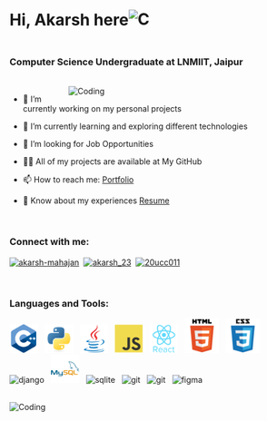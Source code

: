 <h1 style="display: inline-block;" align="left";>Hi, Akarsh here<img alt="Coding" style="display: inline-block; vertical-align: middle;" height="40" width="40" src="https://user-images.githubusercontent.com/74038190/214644152-52f47eb3-5e31-4f47-8758-05c9468d5596.gif">
</h1>

<h3 align="left">Computer Science Undergraduate at LNMIIT, Jaipur</h3>
<br />

<img align="right" alt="Coding" width="400" src="https://user-images.githubusercontent.com/74038190/229223263-cf2e4b07-2615-4f87-9c38-e37600f8381a.gif">


- 🔭 I’m currently working on my personal projects

- 🌱 I’m currently learning and exploring different technologies

- 🤝 I’m looking for Job Opportunities

- 👨‍💻 All of my projects are available at My GitHub

- 📫 How to reach me: [Portfolio](https://akarshportfolio.onrender.com/)

- 📄 Know about my experiences [Resume](https://drive.google.com/drive/u/2/folders/1hUReKpHj1XKvoMI8oy_JQcsYzf_DYsB_)
<br />
<h3 align="left">Connect with me:</h3>
<p align="left">
<a href="https://linkedin.com/in/akarsh-mahajan" target="blank"><img align="center" src="https://raw.githubusercontent.com/rahuldkjain/github-profile-readme-generator/master/src/images/icons/Social/linked-in-alt.svg" alt="akarsh-mahajan" height="40" width="50" /></a>&nbsp;
<a href="https://www.leetcode.com/akarsh_23" target="blank"><img align="center" src="https://raw.githubusercontent.com/rahuldkjain/github-profile-readme-generator/master/src/images/icons/Social/leet-code.svg" alt="akarsh_23" height="40" width="50" /></a>&nbsp;
<a href="https://auth.geeksforgeeks.org/user/20ucc011" target="blank"><img align="center" src="https://raw.githubusercontent.com/rahuldkjain/github-profile-readme-generator/master/src/images/icons/Social/geeks-for-geeks.svg" alt="20ucc011" height="50" width="50" /></a>
</p>
<br />
<h3 align="left">Languages and Tools:</h3>
<p align="left"> 
  <a target="_blank" rel="noreferrer"> <img src="https://raw.githubusercontent.com/devicons/devicon/master/icons/cplusplus/cplusplus-original.svg" alt="cplusplus" width="50" height="50"/> </a> &nbsp;
  <a target="_blank" rel="noreferrer"> <img src="https://raw.githubusercontent.com/devicons/devicon/master/icons/python/python-original.svg" alt="python" width="50" height="50"/> </a>&nbsp;
  <a target="_blank" rel="noreferrer"> <img src="https://raw.githubusercontent.com/devicons/devicon/master/icons/java/java-original.svg" alt="java" width="50" height="50"/> </a>&nbsp;
  <a target="_blank" rel="noreferrer"> <img src="https://raw.githubusercontent.com/devicons/devicon/master/icons/javascript/javascript-original.svg" alt="javascript" width="50" height="50"/> </a>&nbsp;
  <a target="_blank" rel="noreferrer"> <img src="https://raw.githubusercontent.com/devicons/devicon/master/icons/react/react-original-wordmark.svg" alt="react" width="50" height="50"/> </   a>&nbsp;
  <a target="_blank" rel="noreferrer"> <img src="https://raw.githubusercontent.com/devicons/devicon/master/icons/html5/html5-original-wordmark.svg" alt="html5" width="60" height="60"/> </a>&nbsp;
  <a target="_blank" rel="noreferrer"> <img src="https://raw.githubusercontent.com/devicons/devicon/master/icons/css3/css3-original-wordmark.svg" alt="css3" width="60" height="60"/> </a>&nbsp;
  <a target="_blank" rel="noreferrer"> <img src="https://cdn.worldvectorlogo.com/logos/django.svg" alt="django" width="50" height="50"/> </a>&nbsp;
  <a target="_blank" rel="noreferrer"> <img src="https://raw.githubusercontent.com/devicons/devicon/master/icons/mysql/mysql-original-wordmark.svg" alt="mysql" width="50" height="50"/> </a>&nbsp;
  <a target="_blank" rel="noreferrer"> <img src="https://www.vectorlogo.zone/logos/sqlite/sqlite-icon.svg" alt="sqlite" width="50" height="50"/> </a>&nbsp;
  <a target="_blank" rel="noreferrer"> <img src="https://www.vectorlogo.zone/logos/git-scm/git-scm-icon.svg" alt="git" width="50" height="50"/> </a>&nbsp;
  <a target="_blank" rel="noreferrer"> <img src="https://camo.githubusercontent.com/25d07ba4220a3fcadb4af12394d157494ec298dec4ecd86321961427ea18c9e8/68747470733a2f2f63646e2e6a7364656c6976722e6e65742f67682f64657669636f6e732f64657669636f6e2f69636f6e732f7673636f64652f7673636f64652d6f726967696e616c2e737667" alt="git" width="50" height="50"/> </a>&nbsp;
  <a target="_blank" rel="noreferrer"> <img src="https://www.vectorlogo.zone/logos/figma/figma-icon.svg" alt="figma" width="50" height="50"/> </a>   
   </p>

<br /> 
<img align="right" alt="Coding" width="1200" src="https://user-images.githubusercontent.com/74038190/212284115-f47cd8ff-2ffb-4b04-b5bf-4d1c14c0247f.gif"> 


